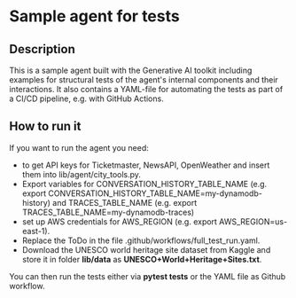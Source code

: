 # Sample agent for tests

## Description
This is a sample agent built with the Generative AI toolkit including examples for structural tests of the agent's internal components and their interactions. It also contains a YAML-file for automating the tests as part of a CI/CD pipeline, e.g. with GitHub Actions.

## How to run it

If you want to run the agent you need:
- to get API keys for Ticketmaster, NewsAPI, OpenWeather and insert them into lib/agent/city_tools.py.
- Export variables for CONVERSATION_HISTORY_TABLE_NAME (e.g. export CONVERSATION_HISTORY_TABLE_NAME=my-dynamodb-history) and TRACES_TABLE_NAME (e.g. export TRACES_TABLE_NAME=my-dynamodb-traces) 
- set up AWS credentials for AWS_REGION (e.g. export AWS_REGION=us-east-1).
- Replace the ToDo in the file .github/workflows/full_test_run.yaml.
- Download the UNESCO world heritage site dataset from Kaggle and store it in folder **lib/data** as **UNESCO+World+Heritage+Sites.txt**.

You can then run the tests either via **pytest tests** or the YAML file as Github workflow.
